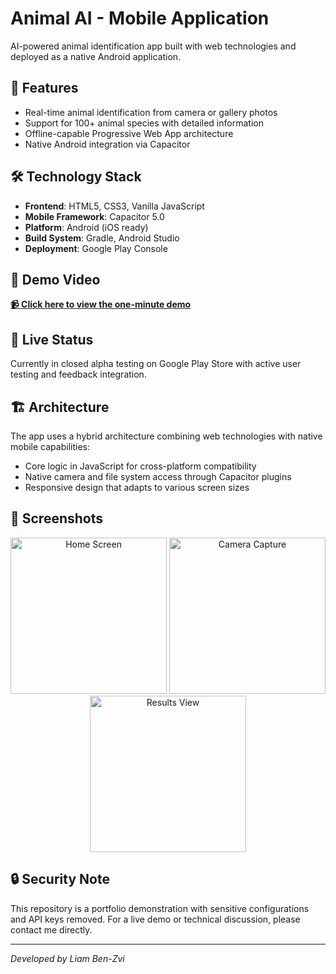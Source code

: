 # Animal AI - Mobile Application

AI-powered animal identification app built with web technologies and deployed as a native Android application.

## 🚀 Features
- Real-time animal identification from camera or gallery photos
- Support for 100+ animal species with detailed information
- Offline-capable Progressive Web App architecture
- Native Android integration via Capacitor

## 🛠 Technology Stack
- **Frontend**: HTML5, CSS3, Vanilla JavaScript
- **Mobile Framework**: Capacitor 5.0
- **Platform**: Android (iOS ready)
- **Build System**: Gradle, Android Studio
- **Deployment**: Google Play Console

## 🎥 Demo Video
**[📹 Click here to view the one-minute demo](./one-minute-demo.mp4)**

## 📱 Live Status
Currently in closed alpha testing on Google Play Store with active user testing and feedback integration.

## 🏗 Architecture
The app uses a hybrid architecture combining web technologies with native mobile capabilities:
- Core logic in JavaScript for cross-platform compatibility
- Native camera and file system access through Capacitor plugins
- Responsive design that adapts to various screen sizes

## 📸 Screenshots
<div align="center">
  <img src="screenshots/home-screen.png" width="250" alt="Home Screen"/>
  <img src="screenshots/camera-capture.png" width="250" alt="Camera Capture"/>
  <img src="screenshots/results-view.png" width="250" alt="Results View"/>
</div>

## 🔒 Security Note
This repository is a portfolio demonstration with sensitive configurations and API keys removed. For a live demo or technical discussion, please contact me directly.

---
*Developed by Liam Ben-Zvi*
